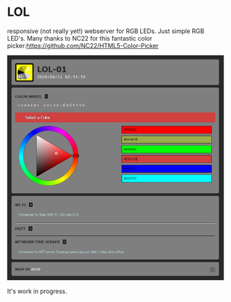 # LOL
responsive (not really yet!) webserver for RGB LEDs.
Just simple RGB LED's.
Many thanks to NC22 for this fantastic color picker:https://github.com/NC22/HTML5-Color-Picker

![Diagram](https://github.com/Allday3D/LOL/blob/master/vision-1.jpg)

It's work in progress.
